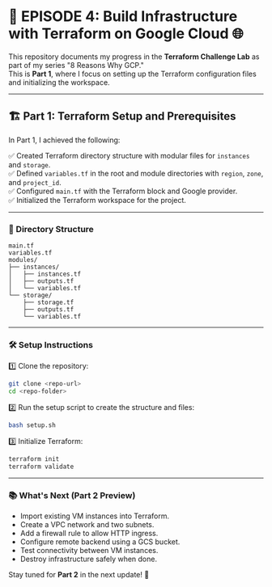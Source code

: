 # 🚀 EPISODE 4: Build Infrastructure with Terraform on Google Cloud 🌐

This repository documents my progress in the **Terraform Challenge Lab** as part of my series "8 Reasons Why GCP."  
This is **Part 1**, where I focus on setting up the Terraform configuration files and initializing the workspace.

---

## 🏗️ Part 1: Terraform Setup and Prerequisites

In Part 1, I achieved the following:

✅ Created Terraform directory structure with modular files for `instances` and `storage`.  
✅ Defined `variables.tf` in the root and module directories with `region`, `zone`, and `project_id`.  
✅ Configured `main.tf` with the Terraform block and Google provider.  
✅ Initialized the Terraform workspace for the project.

---

### 📁 Directory Structure
```
main.tf
variables.tf
modules/
├── instances/
│   ├── instances.tf
│   ├── outputs.tf
│   └── variables.tf
└── storage/
    ├── storage.tf
    ├── outputs.tf
    └── variables.tf
```

---

### 🛠️ Setup Instructions

1️⃣ Clone the repository:
```bash
git clone <repo-url>
cd <repo-folder>
```

2️⃣ Run the setup script to create the structure and files:
```bash
bash setup.sh
```

3️⃣ Initialize Terraform:
```bash
terraform init
terraform validate
```

---

### 📚 What's Next (Part 2 Preview)
- Import existing VM instances into Terraform.
- Create a VPC network and two subnets.
- Add a firewall rule to allow HTTP ingress.
- Configure remote backend using a GCS bucket.
- Test connectivity between VM instances.
- Destroy infrastructure safely when done.

Stay tuned for **Part 2** in the next update! 🚀

